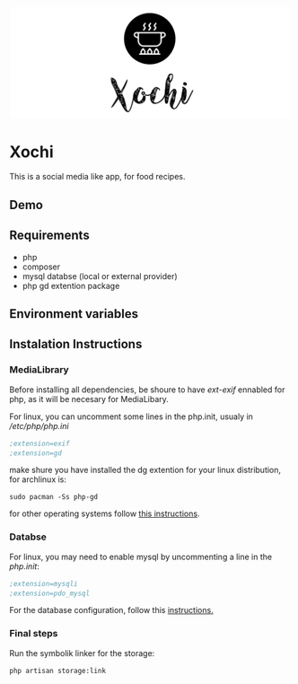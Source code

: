 <p align="center"><img src="logo.png" width="500" alt="Xochi Logo"></p>

# Xochi

This is a social media like app, for food recipes.

## Demo

## Requirements

 * php
 * composer
 * mysql databse (local or external provider)
 * php gd extention package

## Environment variables

## Instalation Instructions

### MediaLibrary

Before installing all dependencies, be shoure to have *ext-exif* ennabled for php, as it will be necesary for MediaLibary.

For linux, you can uncomment some lines in the php.init, usualy in */etc/php/php.ini*
```ini
;extension=exif
;extension=gd
```
make shure you have installed the dg extention for your linux distribution, for archlinux is:

```shell
sudo pacman -Ss php-gd
```

for other operating systems follow [this instructions](https://serverfault.com/questions/958910/install-and-enable-exif).


### Databse

For linux, you may need to enable mysql by uncommenting a line in the *php.init*:

```ini
;extension=mysqli
;extension=pdo_mysql
```

For the database configuration, follow this [instructions.](docs/database.md)

### Final steps

Run the symbolik linker for the storage:
```shell
php artisan storage:link
```



